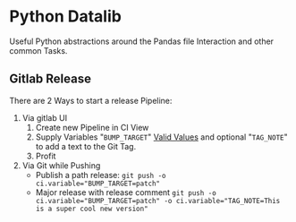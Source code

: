 # Python Datalib

Useful Python abstractions around the Pandas file Interaction and other common Tasks.

## Gitlab Release

There are 2 Ways to start a release Pipeline:

1. Via gitlab UI
   1. Create new Pipeline in CI View
   2. Supply Variables "`BUMP_TARGET`" [Valid Values](https://python-poetry.org/docs/cli/#version) and optional "`TAG_NOTE`" to add a text to the Git Tag.
   3. Profit
2. Via Git while Pushing
   - Publish a path release: `git push -o ci.variable="BUMP_TARGET=patch"`
   - Major release with release comment `git push -o ci.variable="BUMP_TARGET=patch" -o ci.variable="TAG_NOTE=This is a super cool new version"`
